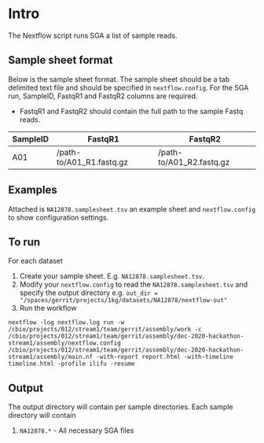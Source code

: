 # Intro

The Nextflow script runs SGA a list of sample reads.

## Sample sheet format

Below is the sample sheet format. The sample sheet should be a tab delimited text file and should be specified in `nextflow.config`.  For the SGA run, SampleID, FastqR1 and FastqR2 columns are required.

- FastqR1 and FastqR2 should contain the full path to the sample Fastq reads.

| SampleID | FastqR1 | FastqR2 |
| -------- | ------- | ------- |
| A01      | /path-to/A01_R1.fastq.gz       | /path-to/A01_R2.fastq.gz       |

## Examples

Attached is `NA12878.samplesheet.tsv` an example sheet and `nextflow.config` to show configuration settings.

## To run

For each dataset
1) Create your sample sheet. E.g. `NA12878.samplesheet.tsv`.
2) Modify your `nextflow.config` to read the `NA12878.samplesheet.tsv` and specify the output directory e.g. `out_dir = "/spaces/gerrit/projects/1kg/datasets/NA12878/nextflow-out"`
3) Run the workflow
```
nextflow -log nextflow.log run -w /cbio/projects/012/stream1/team/gerrit/assembly/work -c /cbio/projects/012/stream1/team/gerrit/assembly/dec-2020-hackathon-stream1/assembly/nextflow.config /cbio/projects/012/stream1/team/gerrit/assembly/dec-2020-hackathon-stream1/assembly/main.nf -with-report report.html -with-timeline timeline.html -profile ilifu -resume
```

## Output

The output directory will contain per sample directories. Each sample directory will contain

1. `NA12878.*` - All necessary SGA files
